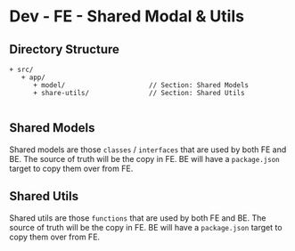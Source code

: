# Dev - FE - Shared Modal & Utils

## Directory Structure

```text
+ src/
   + app/
      + model/                     // Section: Shared Models
      + share-utils/               // Section: Shared Utils
        
```

## Shared Models

Shared models are those `classes` / `interfaces` that are used by both FE and BE. The source of truth will be the copy in FE. BE will have a `package.json` target to copy them over from FE.

## Shared Utils

Shared utils are those `functions` that are used by both FE and BE. The source of truth will be the copy in FE. BE will have a `package.json` target to copy them over from FE.




